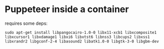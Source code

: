 # Puppeteer inside a container

requires some deps:

```
sudo apt-get install libpangocairo-1.0-0 libx11-xcb1 libxcomposite1 libxcursor1 libxdamage1 libxi6 libxtst6 libnss3 libcups2 libxss1 libxrandr2 libgconf-2-4 libasound2 libatk1.0-0 libgtk-3-0 libgbm-dev
```
